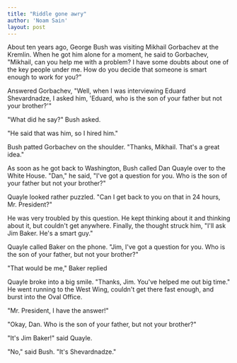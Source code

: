 ```yaml
---
title: "Riddle gone awry"
author: 'Noam Sain'
layout: post
---
```


About ten years ago, George Bush was visiting Mikhail Gorbachev at the Kremlin. When he got him alone for a moment, he said to Gorbachev, "Mikhail, can you help me with a problem? I have some doubts about one of the key people under me. How do you decide that someone is smart enough to work for you?"

Answered Gorbachev, "Well, when I was interviewing Eduard Shevardnadze, I asked him, 'Eduard, who is the son of your father but not your brother?'"

"What did he say?" Bush asked.

"He said that was him, so I hired him."

Bush patted Gorbachev on the shoulder. "Thanks, Mikhail. That's a great idea."

As soon as he got back to Washington, Bush called Dan Quayle over to the White House. "Dan," he said, "I've got a question for you. Who is the son of your father but not your brother?"

Quayle looked rather puzzled. "Can I get back to you on that in 24 hours, Mr. President?"

He was very troubled by this question. He kept thinking about it and thinking about it, but couldn't get anywhere. Finally, the thought struck him, "I'll ask Jim Baker. He's a smart guy."

Quayle called Baker on the phone. "Jim, I've got a question for you. Who is the son of your father, but not your brother?"

"That would be me," Baker replied

Quayle broke into a big smile. "Thanks, Jim. You've helped me out big time." He went running to the West Wing, couldn't get there fast enough, and burst into the Oval Office.

"Mr. President, I have the answer!"

"Okay, Dan. Who is the son of your father, but not your brother?"

"It's Jim Baker!" said Quayle.

"No," said Bush. "It's Shevardnadze."

